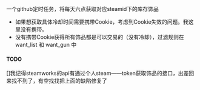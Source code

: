 一个github定时任务，将每天六点获取对应steamid下的库存饰品
- 如果想获取具体冷却时间需要携带Cookie，考虑到Cookie失效的问题。我这里没有携带。
- 没有携带Cookie获得所有饰品都是可以交易的（没有冷却），过滤规则在 want_list 和 want_gun 中

#### TODO
[]我记得steamworks的api有通过个人steam——token获取饰品的接口，出差回来找不到了，有空找找把上面的缺陷修复了
